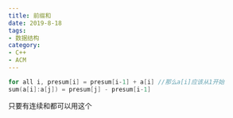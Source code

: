 ```yaml
---
title: 前缀和
date: 2019-8-18
tags:
- 数据结构
category:
- C++
- ACM
---
```


```c++
for all i, presum[i] = presum[i-1] + a[i] //那么a[i]应该从1开始
sum(a[i]:a[j]) = presum[j] - presum[i-1]
```

只要有连续和都可以用这个
